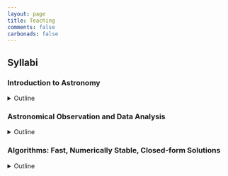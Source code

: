 ```yaml
---
layout: page
title: Teaching
comments: false
carbonads: false
---
```

## Syllabi

### Introduction to Astronomy

<details markdown="1">
  <summary markdown="span">Outline</summary>
 
  * **Overview: Historical Importance and Present-day Relevance**
  * **Thought Experiment: Using Astronomy Knowledge to Survive on a Deserted Island**
    * Celestial Navigation
    * Timekeeping
    * Harvesting Resources in Sync with Cycles and Seasons
  * **Electromagnetic Spectrum**
  * **Interaction of Light and Matter**
    * Light as a Wave and Particle
    * Reflection, Refraction, and Diffraction
    * Absorption and Emission
    * Scattering, Interference, and Polarization
  * **Mapping the Sky**
  * **The Sun**
    * Structure
      * [review: Fine structures in sunspots, 2004](https://www.annualreviews.org/doi/full/10.1146/annurev.astro.42.010803.115226)
    * Composition
      * [review: The chemical composition of the Sun](https://www.annualreviews.org/doi/full/10.1146/annurev.astro.46.060407.145222)
    * References
      * [review: Sun's variable radiation and its relevance for Earth, 1997](https://www.annualreviews.org/doi/full/10.1146/annurev.astro.35.1.33)
      * [review: Solar neutrino problem, 1995](https://www.annualreviews.org/doi/abs/10.1146/annurev.aa.33.090195.002331)
  * **Stars**
    * Color of Stars
    * Spectral Types
      * [review: New spectral types L & T](https://www.annualreviews.org/doi/full/10.1146/annurev.astro.42.053102.134017)
    * Formation and Evolution Models
      * [review: First stars, 2004](https://www.annualreviews.org/doi/full/10.1146/annurev.astro.42.053102.134034)
      * [grids using isochrones](https://github.com/timothydmorton/isochrones)
      * [review: Origin of binary stars, 2002](https://www.annualreviews.org/doi/full/10.1146/annurev.astro.40.060401.093810)
    * Stellar Atmosphere Models
      * [models in ARIADNE](github.com/jvines/astroARIADNE)
    * References
      * [article: Size of the Sun](https://ui.adsabs.harvard.edu/abs/2024arXiv240117105F/abstract) 
      * [review: Theory of star formation, 2007](https://www.annualreviews.org/doi/full/10.1146/annurev.astro.45.051806.110602)
      * [review: Star formation in molecular clouds](https://www.annualreviews.org/doi/full/10.1146/annurev.aa.25.090187.000323)
      * [review: Formation and early evolution of low-mass stars and brown dwarfs](https://www.annualreviews.org/doi/full/10.1146/annurev-astro-081811-125528)
      * [review: Observations of brown dwarfs, 2000](https://www.annualreviews.org/doi/full/10.1146/annurev.astro.38.1.485)
      * [review: Stellar pulsations across HR diagram, 1995](https://www.annualreviews.org/doi/abs/10.1146/annurev.aa.33.090195.000451)
      * [code: star formation simulation](https://sedssastrablog.wordpress.com/2021/10/04/star-formation-simulation-in-python/)
  * **Solar System: In-situ Observations**
    * Mars Curiosity and Perseverance Rovers
    * Juno Mission to Jupiter
    * Cassini Mission to Saturn
    * New Horizon Mission to Pluto
    * Voyager Space Probe Missions to Interstellar Space
    * References
      * [article: Solar system overview](https://science.nasa.gov/solar-system/) 
      * [review: Chaos in the solar system, 2001](https://www.annualreviews.org/doi/full/10.1146/annurev.astro.39.1.581)
      * [review: Kiuper belt, 1995](https://www.annualreviews.org/doi/abs/10.1146/annurev.aa.33.090195.001551)
  * **Earth: Looking Up and Looking Down**
    * Earth Observation: Copernicus Program
    * Living, Breathing World: [Google Earth timelapse](https://earthengine.google.com/timelapse/)
  * **Planets**
    * Structure: Core, Atmosphere
    * Formation: N-body using REBOUND
      * [book chapter: Giant planet formation, 2010](https://ui.adsabs.harvard.edu/abs/2010exop.book..319D/abstract)
      * [article: Theory of planet formation, 2010](https://ui.adsabs.harvard.edu/abs/2010arXiv1012.5281M/abstract)
      * [review: Planet formation, 1993](https://www.annualreviews.org/doi/abs/10.1146/annurev.aa.31.090193.001021)
      * [book: Astrophysics of planet formation, 2013](https://ui.adsabs.harvard.edu/abs/2013apf..book.....A/abstract)
      * [articles: Journal of geophysical research](https://phys.org/journals/journal-of-geophysical-research-planets/)
    * Evolution: Radius, Atmosphere, Orbit
      * [review: Protoplanetary diks and their evolution](https://www.annualreviews.org/doi/full/10.1146/annurev-astro-081710-102548)
  * **Exoplanets**
    * Detection
      * [book: Exoplanet handbook, 2018 (2nd ed.)](https://www.cambridge.org/core/books/exoplanet-handbook/750759E015FDCF469D141F0046198519)
      * [book: Handbook of exoplanets, 2018]([https://link.springer.com/referencework/10.1007/978-3-319-55333-7](http://www.kusastro.kyoto-u.ac.jp/~yamamoto/astro-ph/Handbook.html))
    * Statistics
      * [review: Exoplanet statistics, 2007](https://www.annualreviews.org/doi/full/10.1146/annurev.astro.45.051806.110529)
      * [review: Exoplanet statistics, 2021](https://www.annualreviews.org/doi/full/10.1146/annurev-astro-112420-020055)
      * [review: Occurrence and architecute of exoplanetary systems](https://www.annualreviews.org/doi/full/10.1146/annurev-astro-082214-122246)
    * Surprising Discoveries
      * [article: Planets that shouldn't exist](https://earthlyuniverse.com/10-planets-shouldnt-exist/)
      * [news articles](https://astrobiology.com/extrasolar-planets)
    * Astrobiology
      * [review: SETI, 2001](https://www.annualreviews.org/doi/full/10.1146/annurev.astro.39.1.511)
      * [review: The study of living universe, 2005](https://www.annualreviews.org/doi/full/10.1146/annurev.astro.43.051804.102202)
      * [review: Evolution of a habitable planet, 2003](https://www.annualreviews.org/doi/full/10.1146/annurev.astro.41.071601.170049)
  * **Supernovae, Black Holes, Neutron Stars, White Dwarfs, Pulsars, Magnetars, AGNs, GRBs, FRBs, and Gravitational Waves**
    * [review: Most luminous supernovae](https://www.annualreviews.org/doi/full/10.1146/annurev-astro-081817-051819)
    * [review: Coevolution of galaxies and supermassive black holes](https://www.annualreviews.org/doi/full/10.1146/annurev-astro-081913-035722)
    * [review: Masses, radii, and the equation of state of neutron stars](https://www.annualreviews.org/doi/full/10.1146/annurev-astro-081915-023322)
    * [review: Neutron star merger](https://www.annualreviews.org/doi/full/10.1146/annurev-astro-112420-030742)
    * [review: Cool white dwarfs, 2003](https://www.annualreviews.org/doi/full/10.1146/annurev.astro.41.081401.155117)
    * [review: Unified model of Active Galactic Nuclei](https://www.annualreviews.org/doi/full/10.1146/annurev-astro-082214-122302)
    * [review: Fast Radio Burts: extragalactic enigma](https://www.annualreviews.org/doi/full/10.1146/annurev-astro-091918-104501)
    * [review: Gamma-Ray Burts afterglows, 2000](https://www.annualreviews.org/doi/full/10.1146/annurev.astro.38.1.379)
    * [review: Mergers and gravitational waves](https://www.annualreviews.org/doi/full/10.1146/annurev-astro-081913-040031)
  * **Milky Way**
  * **Galaxy: Structure, Formation, and Evolution**
    * [Simulations using galpy](https://www.galpy.org)
    * [review: The first galaxies](https://www.annualreviews.org/doi/full/10.1146/annurev-astro-081710-102608)
    * [revew: Spirals in galaxies](https://www.annualreviews.org/doi/full/10.1146/annurev-astro-052920-104505)
    * [review: Theoretical challenges in galaxy formation](https://www.annualreviews.org/doi/full/10.1146/annurev-astro-081913-040019)
    * [review: Galaxies in the first billion years after the big bang](https://www.annualreviews.org/doi/full/10.1146/annurev-astro-081915-023417)
    * [review: Strong lensing by galaxies](https://www.annualreviews.org/doi/full/10.1146/annurev-astro-081309-130924)
  * **Cosmology**
    * Structure: Flat, Curved, Open, or Closed?
    * Composition: Matter, Dark Matter, Dark Energy
      * [review: Dark matter searchers](https://www.annualreviews.org/doi/full/10.1146/annurev-astro-081710-102528)
      * [review: Dark energy and the accelerating universe](https://www.annualreviews.org/doi/full/10.1146/annurev.astro.46.060407.145243)
      * [review: Cosmological tests of gravity](https://www.annualreviews.org/doi/full/10.1146/annurev-astro-091918-104423)
    * Formation: Cosmic Microwave Radiation and the Big Bang
    * Evolution: Hubble's Experiment and the Expanding Universe
      * [review: The Hubble constant](https://www.annualreviews.org/doi/full/10.1146/annurev-astro-082708-101829)
      * [review: Seeing Cosmology](https://www.annualreviews.org/doi/full/10.1146/annurev-astro-081811-125526)
  
  References
  
  * [lecture series: Cosmic origins of elements](https://www.youtube.com/playlist?list=PLUl4u3cNGP62In5JXH39ct5JtXja3VGJJ)
  * [Jason Kendall's Intro to Astronomy course](https://www.youtube.com/playlist?list=PLyu4Fovbph6fl0UGSo3aLqHCmBIYkiqzq)
  * [animations](https://zingale.github.io/astro_animations/)
</details>
  
### Astronomical Observation and Data Analysis

<details markdown="1">
  <summary markdown="span">Outline</summary>
 
 * **Atmospheric Windows: In which wavelengths best to observe what target?**
   * Blackbody Radiation
   * Earth's Atmosphere
 * **Science Goals: What and Why to observe**
 * **Planning: How to observe the target**
   * Ground-based and Space-based Observations
   * Observing Constraints
     * Where is it? Coordinates
     * Is it observable tonight? Rising and Setting Times
     * North and South Hemisphere
     * Weather: Cloud, Humidity, Turbulence
     * Moon
     * Satellites Trails
   * Signal-to-Noise
     * Exposure Time
     * Filters
 * **Engineering: Science vs Cost**
   * Telescope Design and Operation
     * Tracking and Auto-guiding
   * Instrumentation
     * From Analog to Digital: Photographic Plates and CCD
     * Pixel Sensitivity
     * Pixel Scale
     * Field-of-View
     * Total Telescope-Instrument Throughput
 * **Data Reduction with Astropy**
   * Dark Current: Dark Frame Subtraction
   * Flat Field: Flat Frame Division
   * Background Subtraction
   * Bad/Hot Pixels
   * Image alignment/[registration](https://github.com/keflavich/image_registration)
   * Open [datasets](https://github.com/jonathansick/awesome-astronomy?tab=readme-ov-file#datasets)
 * **Plate-solving with Astrometry.net**
 * **World Coordinate System (WCS)**
 * **Photometry** with Photutils
   * Aperture Photometry
     * Optimizing Aperture Size and Shape
   * PSF Photometry
   * Treatment of Outliers
     * Weather: Cloud, Humidity, Turbulence
     * Everything Else Unaccounted for (Systematics)
     * Saturation
     * Cosmic Rays
 * **Barycentric Time Correction (MJD to BJD Conversion)**
   * Light Travel Time Delay
 * **Transit Modeling**
   * Basic Model
     * Pytransit
     * Starry
   * Parameterization
     * Transforms
     * Quadratic Limb Darkening: u1, u2 -> q1, q2 (Kipping+2016)
     * Impact Parameter and Rp/Rs (Espinosa+2018)
     * Stellar Density
 * **Period Search, Periodogram**
   * BLS
   * TLS
   * (Generalized) Lomb-Scargle
 * **Spectroscopy** using specutils
   * Cross-correlation
 * **RV Modeling**
   * Basic Model
   * Parameterization
 * **Joint RV+Transit Modeling**
 
 References
 
 * [lab demo: Optics](https://www.youtube.com/playlist?list=PL4E7FAAD67B171EBC)
 * [lecture series: Astronomical Techniques by Chris Mihos](http://burro.case.edu/Academics/Astr306/)
 * [database: NASA exoplanet archive](https://exoplanetarchive.ipac.caltech.edu/)
 * [book: Experimental astrophysics](https://iopscience.iop.org/book/mono/978-0-7503-3119-7.pdf)
 * [review: Reference frames in Astronomy, 1999](https://www.annualreviews.org/doi/full/10.1146/annurev.astro.37.1.97)
 * [Astropy's CCD guide](https://www.astropy.org/ccd-reduction-and-photometry-guide/v/dev/notebooks/00-00-Preface.html)
 * [Jason Kendall's course](https://youtube.com/playlist?list=PLyu4Fovbph6cKjOO7vj97V7J6_2PA2FY-&si=DHze01nTDk-rMfHU)
 * [Growth Astronomy School](https://www.youtube.com/playlist?list=PLuTcC-SLS5wofH1ET2ThCR4gsbHpJ-D_c)
 * [review: Standard photometric systems](https://www.annualreviews.org/doi/full/10.1146/annurev.astro.41.082801.100251)
 * [review: Digital image reconstruction](https://www.annualreviews.org/doi/full/10.1146/annurev.astro.43.112904.104850)
 * [book: Numerical Python in A&A, Springer](https://www.google.co.jp/books/edition/Numerical_Python_in_Astronomy_and_Astrop/D4k4EAAAQBAJ?hl)
 * [lecture series: Introduction to Computer Science & Programming with Python](https://www.youtube.com/playlist?list=PLUl4u3cNGP63WbdFxL8giv4yhgdMGaZNA) 
 </details>
  
### Algorithms: Fast, Numerically Stable, Closed-form Solutions

<details markdown="1">
  <summary markdown="span">Outline</summary>
 
  * **Python Basics**
  * **Version Control with Git and GitHub**
  * **Reproducible research with [`showyourwork`](https://show-your.work/en/latest/)**
  * **Probability Distributions**
    * [book: astroML](https://www.astroml.org/astroML-notebooks/chapter3/astroml_chapter3_Descriptive_Statistics.html)
  * **Sympy: Analytic**
  * **Bayesian vs Frequentist Statistics**
  * **Fitting Models to Data**
    * Linear Algebra
    * Maximum Likelihood
  * **Optimization**
    * Gradient-free, scipy.optimize.solve
    * Autodiff using [jax](https://jax.exoplanet.codes/en/latest/tutorials/autodiff/)
  * **Monte Carlo Methods**
    * Propagation of Uncertainties
  * **Sampling**
    * MCMC
    * Nested Sampling
    * Convergence Tests
  * **Reporting Results**
    * Posteriors vs Point Estimates
    * Percentiles
  * **Visualization**
    * Corner Plot
    * Posteriors
  * **Mixture Models**
  * **Gaussian Process Regression**
    * [review: GP regression for astronomical time-series](https://github.com/dfm/araa-gps/tree/main)
    * [tinygp](https://tinygp.readthedocs.io/en/stable/tutorials/intro.html)
  * **Hierarchical Modeling**
  * **Machine Learning**
  
  References
  
  * [lecture series: Statistics & Machine Learning in Astronomy](https://www.youtube.com/playlist?list=PLo4wAAMJnA1wDQ2ZmTJCaBYdrXqBWUwT5)
  * [lecture series: Fundamentals of statistics](https://www.youtube.com/playlist?list=PLUl4u3cNGP61ATaGTFcSp7bhogloD2wHP)
  * [lecture series: Introduction to probability](https://www.youtube.com/playlist?list=PLUl4u3cNGP60hI9ATjSFgLZpbNJ7myAg6)
  * [lecture series: Stochastic processes](https://www.youtube.com/playlist?list=PLbMVogVj5nJQo8D9D-D6lMqh4FJbPeE_f)
  * [lecture notes: Astrostatistics](https://github.com/dgerosa/astrostatistics_bicocca_2024)
  * [review: MCMC methods for Bayesian data analysis in Astronomy](https://www.annualreviews.org/doi/full/10.1146/annurev-astro-082214-122339)  
  * [lecture series: Metaprogramming](https://www.youtube.com/playlist?list=PLyzOVJj3bHQuloKGG59rS43e29ro7I57J)
  * [lecture series: Mathematical methods](https://www.youtube.com/playlist?list=PL4KQU9aLBWgIKYhsebzc-OorDCj_islzp)
  
  ### Miscellaneous readings
  
  * [Astronomical reach of fundamental physics by Burrows & Ostriker](https://www.pnas.org/doi/full/10.1073/pnas.1318003111)
  * [What made Apollo a success by George Low](https://ntrs.nasa.gov/api/citations/19720005243/downloads/19720005243.pdf)
  
  ## General references
  
  * [lecture notes by Mitch Richmond](http://spiff.rit.edu/classes/)
  * [lecture series by Richard Wolfson](https://www.youtube.com/playlist?list=PLjBulz4rXhBqVCbXn1_kmctiJ_WM-fjcP)
  * [Science Talks @ Google](https://www.youtube.com/playlist?list=PLGGpadyh0wS4PYU_a49xcnKG_BRoKrXRf)
  * [Annual review of A&A](https://www.annualreviews.org/journal/astro)
  * [Publications of the Astronomical Society of the Pacific](https://iopscience.iop.org/journal/1538-3873)
  * [review: Best practices in Astronomy education](https://www.annualreviews.org/doi/full/10.1146/annurev-astro-032620-021943)
  * [book: Astronomy education](https://iopscience.iop.org/book/edit/978-0-7503-1719-1)
  
  ## Tools
  
  * [stellarium](https://stellarium.org/)
  * [Aladin lite](https://aladin.cds.unistra.fr/AladinLite/)
  * [Universe sandbox](https://universesandbox.com/)
  * [Gaia sky](https://zah.uni-heidelberg.de/gaia/outreach/gaiasky)
  * [Google sky, Moon, Mars](https://www.google.com/sky/)
  * [wolfram alpha](https://www.wolframalpha.com/examples/science-and-technology/physics/astrophysics)
</details>
